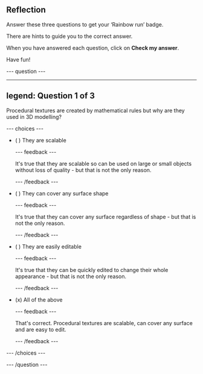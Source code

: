 ## Reflection

Answer these three questions to get your ‘Rainbow run’ badge.

There are hints to guide you to the correct answer.

When you have answered each question, click on **Check my answer**.

Have fun!

--- question ---

---
legend: Question 1 of 3
---

Procedural textures are created by mathematical rules but why are they used in 3D modelling?

--- choices ---

- ( ) They are scalable

  --- feedback ---

  It's true that they are scalable so can be used on large or small objects without loss of quality - but that is not the only reason. 

  --- /feedback ---

- ( ) They can cover any surface shape

  --- feedback ---

  It's true that they can cover any surface regardless of shape - but that is not the only reason. 

  --- /feedback ---

- ( ) They are easily editable

  --- feedback ---

  It's true that they can be quickly edited to change their whole appearance - but that is not the only reason. 

  --- /feedback ---

- (x) All of the above

  --- feedback ---

  That's correct. Procedural textures are scalable, can cover any surface and are easy to edit. 

  --- /feedback ---

--- /choices ---

--- /question ---
